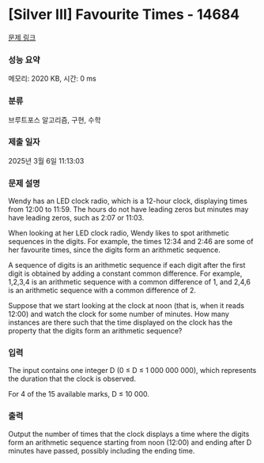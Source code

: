 # [Silver III] Favourite Times - 14684 

[문제 링크](https://www.acmicpc.net/problem/14684) 

### 성능 요약

메모리: 2020 KB, 시간: 0 ms

### 분류

브루트포스 알고리즘, 구현, 수학

### 제출 일자

2025년 3월 6일 11:13:03

### 문제 설명

<p>Wendy has an LED clock radio, which is a 12-hour clock, displaying times from 12:00 to 11:59. The hours do not have leading zeros but minutes may have leading zeros, such as 2:07 or 11:03.</p>

<p>When looking at her LED clock radio, Wendy likes to spot arithmetic sequences in the digits. For example, the times 12:34 and 2:46 are some of her favourite times, since the digits form an arithmetic sequence.</p>

<p>A sequence of digits is an arithmetic sequence if each digit after the first digit is obtained by adding a constant common difference. For example, 1,2,3,4 is an arithmetic sequence with a common difference of 1, and 2,4,6 is an arithmetic sequence with a common difference of 2.</p>

<p>Suppose that we start looking at the clock at noon (that is, when it reads 12:00) and watch the clock for some number of minutes. How many instances are there such that the time displayed on the clock has the property that the digits form an arithmetic sequence?</p>

### 입력 

 <p>The input contains one integer D (0 ≤ D ≤ 1 000 000 000), which represents the duration that the clock is observed.</p>

<p>For 4 of the 15 available marks, D ≤ 10 000.</p>

### 출력 

 <p>Output the number of times that the clock displays a time where the digits form an arithmetic sequence starting from noon (12:00) and ending after D minutes have passed, possibly including the ending time.</p>

